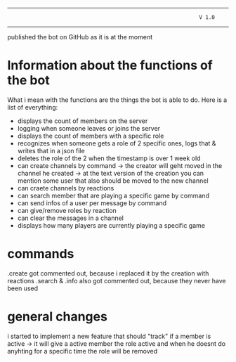 -------------------------------------------------------------------
                                                                 V 1.0
-------------------------------------------------------------------

published the bot on GitHub as it is at the moment

# Information about the functions of the bot

What i mean with the functions are the things the bot is able to do.
Here is a list of everything:

- displays the count of members on the server
- logging when someone leaves or joins the server
- displays the count of members with a specific role
- recognizes when someone gets a role of 2 specific ones, logs that & writes that in a json file
- deletes the role of the 2 when the timestamp is over 1 week old
- can create channels by command
  -> the creator will geht moved in the channel he created
  -> at the text version of the creation you can mention some user that also should be moved to the new channel
- can craete channels by reactions
- can search member that are playing a specific game by command
- can send infos of a user per message by command
- can give/remove roles by reaction
- can clear the messages in a channel
- displays how many players are currently playing a specific game


# commands

.create got commented out, because i replaced it by the creation with reactions
.search & .info also got commented out, because they never have been used

# general changes

i started to implement a new feature that should "track" if a member is active
  -> it will give a active member the role active and when he doesnt do anyhting for a specific time the role will be removed
